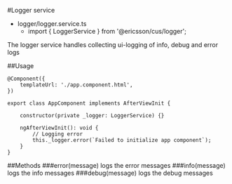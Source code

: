 [//]: # (title: Logger service)
[//]: # (category: Logger)
[//]: # (icon: fa-list-alt)

#Logger service
*   logger/logger.service.ts
    * import { LoggerService } from '@ericsson/cus/logger';

The logger service handles collecting ui-logging of info, debug and error logs

##Usage

```
@Component({
    templateUrl: './app.component.html',
})

export class AppComponent implements AfterViewInit {
    
    constructor(private _logger: LoggerService) {}
    
    ngAfterViewInit(): void {
        // Logging error
        this._logger.error(`Failed to initialize app component`);
    }
}
```

##Methods
###error(message)
logs the error messages
###info(message)
logs the info messages
###debug(message)
logs the debug messages
